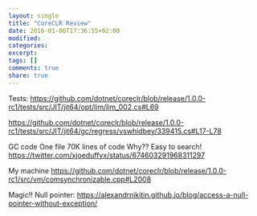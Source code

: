 ```yaml
---
layout: single
title: "CoreCLR Review"
date: 2016-01-06T17:36:55+02:00
modified:
categories:
excerpt:
tags: []
comments: true
share: true
---
```


Tests:
https://github.com/dotnet/coreclr/blob/release/1.0.0-rc1/tests/src/JIT/jit64/opt/lim/lim_002.cs#L69

https://github.com/dotnet/coreclr/blob/release/1.0.0-rc1/tests/src/JIT/jit64/gc/regress/vswhidbey/339415.cs#L17-L78


GC code
One file
70K lines of code
Why?? Easy to search!
https://twitter.com/xjoeduffyx/status/674603291968311297

My machine
https://github.com/dotnet/coreclr/blob/release/1.0.0-rc1/src/vm/comsynchronizable.cpp#L2008


Magic!!
Null pointer:
https://alexandrnikitin.github.io/blog/access-a-null-pointer-without-exception/
